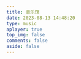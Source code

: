 ```yaml
---
title: 音乐馆
date: 2023-08-13 14:48:20
type: music
aplayer: true
top_img: false
comments: false
aside: false
---
```

